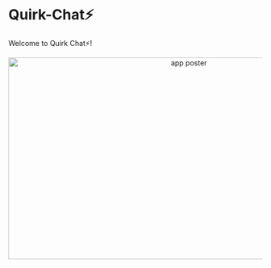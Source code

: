 # Quirk-Chat⚡
Welcome to Quirk Chat⚡! 
<p align="center"><img src="screenshots/cover-pic.png" alt="app poster" height="400" width="700"></p>


